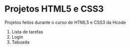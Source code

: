 # Projetos HTML5 e CSS3

 Projetos feitos durante o curso de HTML5 e CSS3 da Hcode
 1. Lista de tarefas
 2. Login
 3. Tabuada

